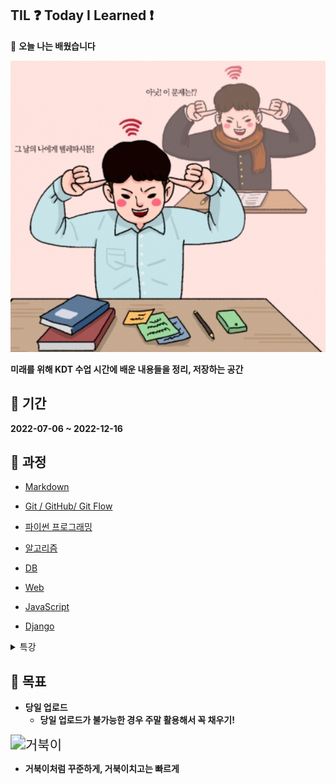 ## TIL ❓ **Today I Learned** ❗

📝 **오늘 나는 배웠습니다**

![공부](README.assets/공부.PNG)

**미래를 위해 KDT 수업 시간에 배운 내용들을 정리, 저장하는 공간**

## 📅 기간

**2022-07-06 ~ 2022-12-16**

## 🏫 과정

- [Markdown](https://github.com/9776mk/TIL/blob/master/MARKDOWN)

- [Git / GitHub/ Git Flow](https://github.com/9776mk/TIL/blob/master/Git)

- [파이썬 프로그래밍](https://github.com/9776mk/TIL/tree/master/Python)

- [알고리즘](https://github.com/9776mk/TIL/tree/master/Algorithm)

- [DB](https://github.com/9776mk/TIL/tree/master/DB)

- [Web](https://github.com/9776mk/TIL/tree/master/Web)

- [JavaScript](https://github.com/9776mk/TIL/tree/master/JavaScript)

- [Django](https://github.com/9776mk/TIL/tree/master/Django)

<details> 
  <summary>
  특강
  </summary> 
  <A href = "https://github.com/9776mk/TIL/blob/master/%ED%8A%B9%EA%B0%95/1%EC%A3%BC%EC%B0%A8_%EC%8B%9C%EC%9E%A5%26%ED%8A%B8%EB%A0%8C%EB%93%9C_%EB%B6%84%EC%84%9D.md" > 1주차 </A>
  </details>

## 🚩 목표

- **당일 업로드**
  - **당일 업로드가 불가능한 경우 주말 활용해서 꼭 채우기!**

<img src="README.assets/거북이.gif" alt="거북이" style="zoom:150%;" />

- **거북이처럼 꾸준하게, 거북이치고는 빠르게**
